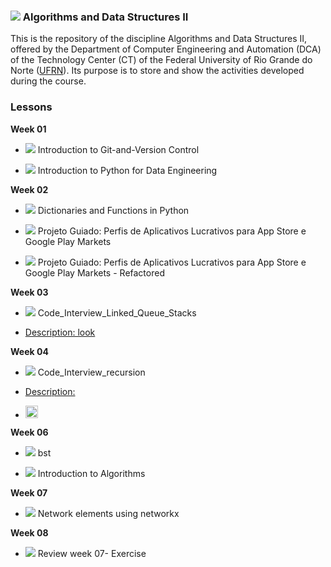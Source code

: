 ### ![](https://em-content.zobj.net/thumbs/72/google/350/woman-technologist_1f469-200d-1f4bb.png)   Algorithms and Data Structures II


This is the repository of the discipline Algorithms and Data Structures II, offered by the Department of Computer Engineering and Automation (DCA) of the Technology Center (CT) of the Federal University of Rio Grande do Norte ([UFRN](https://ufrn.br/)). Its purpose is to store and show the activities developed during the course.
### Lessons
**Week 01**
  - [![](https://img.shields.io/badge/certificate-dataquest-blueviolet)](https://github.com/mairabrito/data_structure_ii/blob/main/lessons/week_01/Introduction-to-Git-and-Version-Control.pdf) Introduction to Git-and-Version Control
  
  - [![](https://img.shields.io/badge/certificate-dataquest-blueviolet)](https://github.com/mairabrito/data_structure_ii/blob/main/lessons/week_01/Introduction-to-Python-for-Data-Engineering.pdf) Introduction to Python for Data Engineering
  
**Week 02**
  - [![](https://img.shields.io/badge/certificate-dataquest-blueviolet)](https://github.com/mairabrito/data_structure_ii/blob/main/lessons/week_02/Dictionaries-and-Functions-in-Python.pdf) Dictionaries and Functions in Python
   
 - [![](https://img.shields.io/badge/Notebook-613e27)](https://github.com/mairabrito/data_structure_ii/blob/main/lessons/week_02/analise_dados_aplicativos_moveis.ipynb)  Projeto Guiado: Perfis de Aplicativos Lucrativos para App Store e Google Play Markets
   
 - [![](https://img.shields.io/badge/Notebook-613e27)](https://github.com/mairabrito/data_structure_ii/blob/main/lessons/week_02/analise_dados_aplicativos_moveis_refatorado.ipynb)  Projeto Guiado: Perfis de Aplicativos Lucrativos para App Store e Google Play Markets - Refactored
   
 **Week 03**
 - [![](https://img.shields.io/badge/Notebook-613e27)](https://github.com/mairabrito/data_structure_ii/blob/main/lessons/week_03/Code_Interview_Linked_Queue_Stacks.ipynb) Code_Interview_Linked_Queue_Stacks

 - [Description: look](https://www.loom.com/share/80b9bd0130d340c8bba71075267de1b9)

 **Week 04**
- [![](https://img.shields.io/badge/Notebook-613e27)](https://github.com/mairabrito/data_structure_ii/blob/main/lessons/week_04/Code_Interview_recursion.ipynb) Code_Interview_recursion

- [Description: ](https://www.loom.com/share/31feb679afd94e6d871575c12200a606)
-  <div><img widt="20px" height="20px" href="https://www.loom.com/share/31feb679afd94e6d871575c12200a606" src="https://images.ctfassets.net/m1px4cv57vle/5fltV32zA2DkDUAz2R2fyW/1ac242125d30c87c6a23e564fc49599a/Twitter_avatar__1_.jpg.png"/> </di>

**Week 06**
- [![](https://img.shields.io/badge/Notebook-613e27)](https://github.com/mairabrito/data_structure_ii/blob/main/lessons/week_06/Week_06_bst.ipynb) bst

- [![](https://img.shields.io/badge/certificate-dataquest-blueviolet)](https://github.com/mairabrito/data_structure_ii/blob/main/lessons/week_06/Introduction_to_algorithms.pdf) Introduction to Algorithms

**Week 07**
- [![](https://img.shields.io/badge/Notebook-613e27)](https://github.com/mairabrito/data_structure_ii/blob/main/lessons/week_07/Network_Elements.ipynb) Network elements using networkx

**Week 08**
- [![](https://img.shields.io/badge/Notebook-613e27)](https://github.com/mairabrito/data_structure_ii/blob/main/lessons/week_08/exercise.ipynb) Review week 07- Exercise
